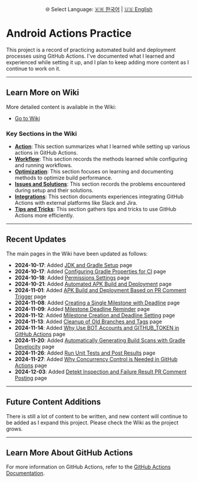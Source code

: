 <p align="center">
🌐 Select Language: 
  <a href="/README.md">🇰🇷 한국어</a> |
  <a href="/README_EN.md">🇺🇸 English</a> 
  <!-- <a href="/README_DE.md">🇩🇪 Deutsch</a> | 
  <a href="/README_ES.md">🇪🇸 Español</a> | 
  <a href="/README_FR.md">🇫🇷 Français</a> | 
  <a href="/README_JP.md">🇯🇵 日本語</a> | 
  <a href="/README_CN.md">🇨🇳 中文</a> -->
</p>

# Android Actions Practice

This project is a record of practicing automated build and deployment processes using GitHub Actions. I've documented what I learned and experienced while setting it up, and I plan to keep adding more content as I continue to work on it.

---

## Learn More on Wiki

More detailed content is available in the Wiki:

- [Go to Wiki](https://github.com/glossybigbro/android-actions-practice/wiki)

### Key Sections in the Wiki

- **[Action](https://github.com/glossybigbro/android-actions-practice/wiki/Action)**: This section summarizes what I learned while setting up various actions in GitHub Actions.
- **[Workflow](https://github.com/glossybigbro/android-actions-practice/wiki/Workflow)**: This section records the methods learned while configuring and running workflows.
- **[Optimization](https://github.com/glossybigbro/android-actions-practice/wiki/Optimization)**: This section focuses on learning and documenting methods to optimize build performance.
- **[Issues and Solutions](https://github.com/glossybigbro/android-actions-practice/wiki/Issues-and-Solutions)**: This section records the problems encountered during setup and their solutions.
- **[Integrations](https://github.com/glossybigbro/android-actions-practice/wiki/Integrations)**: This section documents experiences integrating GitHub Actions with external platforms like Slack and Jira.
- **[Tips and Tricks](https://github.com/glossybigbro/android-actions-practice/wiki/Tips-and-Tricks)**: This section gathers tips and tricks to use GitHub Actions more efficiently.

---

## Recent Updates

The main pages in the Wiki have been updated as follows:

- **2024-10-17**: Added [JDK and Gradle Setup](https://github.com/glossybigbro/android-actions-practice/wiki/JDK-및-Gradle-설정) page
- **2024-10-17**: Added [Configuring Gradle Properties for CI](https://github.com/glossybigbro/android-actions-practice/wiki/CI-환경을-위한-Gradle-속성-설정) page
- **2024-10-18**: Added [Permissions Settings](https://github.com/glossybigbro/android-actions-practice/wiki/Permissions-설정) page
- **2024-10-21**: Added [Automated APK Build and Deployment](https://github.com/glossybigbro/android-actions-practice/wiki/APK-빌드와-배포-자동화) page
- **2024-11-01**: Added [APK Build and Deployment Based on PR Comment Trigger](https://github.com/glossybigbro/android-actions-practice/wiki/PR-코멘트-트리거를-기반으로-APK-빌드-및-배포) page
- **2024-11-08**: Added [Creating a Single Milestone with Deadline](https://github.com/glossybigbro/android-actions-practice/wiki/단일-마일스톤-생성-및-기한-설정) page
- **2024-11-09**: Added [Milestone Deadline Reminder](https://github.com/glossybigbro/android-actions-practice/wiki/마일스톤-기한-알림) page
- **2024-11-12**: Added [Milestone Creation and Deadline Setting](https://github.com/glossybigbro/android-actions-practice/wiki/마일스톤-생성-및-기한-설정) page
- **2024-11-13**: Added [Cleanup of Old Branches and Tags](https://github.com/glossybigbro/android-actions-practice/wiki/오래된-브랜치-및-태그-정리) page
- **2024-11-14**: Added [Why Use BOT Accounts and GITHUB_TOKEN in GitHub Actions](https://github.com/glossybigbro/android-actions-practice/wiki/GitHub-Actions에서-봇(BOT)-계정과-GITHUB_TOKEN을-사용하는-이유) page
- **2024-11-20**: Added [Automatically Generating Build Scans with Gradle Develocity](https://github.com/glossybigbro/android-actions-practice/wiki/Gradle-Develocity를-활용한-Build-Scan-자동-생성) page
- **2024-11-26**: Added [Run Unit Tests and Post Results](https://github.com/glossybigbro/android-actions-practice/wiki/유닛-테스트-실행-및-결과-게시) page
- **2024-11-27**: Added [Why Concurrency Control is Needed in GitHub Actions](https://github.com/glossybigbro/android-actions-practice/wiki/GitHub-Actions에서-동시성-제어가-필요한-이유) page
- **2024-12-03**: Added [Detekt Inspection and Failure Result PR Comment Posting](https://github.com/glossybigbro/android-actions-practice/wiki/Detekt-검사-및-실패-결과-PR-코멘트-게시) page

---

## Future Content Additions

There is still a lot of content to be written, and new content will continue to be added as I expand this project. Please check the Wiki as the project grows.

---

## Learn More About GitHub Actions

For more information on GitHub Actions, refer to the [GitHub Actions Documentation](https://docs.github.com/en/actions).
